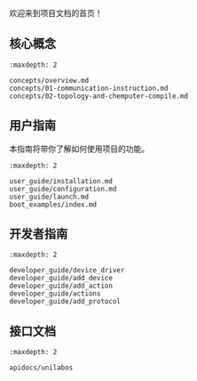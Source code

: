 欢迎来到项目文档的首页！

## 核心概念

```{toctree}
:maxdepth: 2

concepts/overview.md
concepts/01-communication-instruction.md
concepts/02-topology-and-chemputer-compile.md
```

## **用户指南**

本指南将带你了解如何使用项目的功能。

```{toctree}
:maxdepth: 2

user_guide/installation.md
user_guide/configuration.md
user_guide/launch.md
boot_examples/index.md
```

## 开发者指南

```{toctree}
:maxdepth: 2

developer_guide/device_driver
developer_guide/add_device
developer_guide/add_action
developer_guide/actions
developer_guide/add_protocol
```

## 接口文档

```{toctree}
:maxdepth: 2

apidocs/unilabos
```
